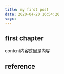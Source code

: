 ```yaml
---
title: my first post
date: 2020-04-20 16:54:20
tags:
---
```


## first chapter

content内容这里是内容

## reference
